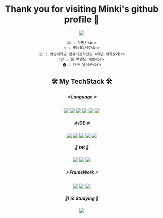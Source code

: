 <div align = "center">
  
<h1>  
Thank you for visiting Minki's github profile 👋
  </h1>
<img src="https://capsule-render.vercel.app/api?type=waving&color=auto&height=300&section=header&text=😄Welcome😄&fontSize=50&fontColor=FFFFFF" />

  
<!--
**mingki1242/mingki1242** is a ✨ _special_ ✨ repository because its `README.md` (this file) appears on your GitHub profile.

Here are some ideas to get you started:

- 🔭 I’m currently working on ...
- 🌱 I’m currently learning ...
- 👯 I’m looking to collaborate on ...
- 🤔 I’m looking for help with ...
- 💬 Ask me about ...
- 📫 How to reach me: ...
- 😄 Pronouns: ...
- ⚡ Fun fact: ...
-->



    😄 : 박민기<br>
    ⭐ : 99/01/07<br>
    👨‍🎓 : 영남대학교 컴퓨터공학전공 4학년 재학중<br>
    🏃‍♂ : 웹 백엔드 개발<br>
    🏠 : 대구 달서구<br>

   
        
  
<h2>
 🛠 My TechStack 🛠
  </h2>
  
  <h5>
    ⭐ Language ⭐
  </h5>
  <img src="https://img.shields.io/badge/JavaScript-F7DF1E?style=flat&logo=JavaScript&logoColor=white">
  <img src="https://img.shields.io/badge/C-A8B9CC?style=flat&logo=C&logoColor=white">
  <img src="https://img.shields.io/badge/CSS3-1572B6?style=flat-square&amp;logo=css3&amp;logoColor=white" />
  <img src="https://img.shields.io/badge/C++-00599C?style=flat-square&amp;logo=C%2B%2B&amp;logoColor=white" />
  <img src="https://img.shields.io/badge/Python-3776AB?style=flat&logo=Python&logoColor=white">
  <img src="https://img.shields.io/badge/HTML5-E34F26?style=flat-square&amp;logo=html5&amp;logoColor=white">
  
  <h5>
   🔥 IDE 🔥
  </h5>
  
  <img src="https://img.shields.io/badge/Ubuntu-E95420?style=flat&logo=Ubuntu&logoColor=white">
  <img src="https://img.shields.io/badge/Visual Studio-5C2D91?style=flat&logo=Visual Studio&logoColor=white">
  <img src="https://img.shields.io/badge/IntelliJ-000000?style=flat&logo=IntelliJ&logoColor=white">
  <img src="https://img.shields.io/badge/Eclipse-2C2255?style=flat&logo=Eclipse&logoColor=white">
  <img src="https://img.shields.io/badge/Android_Studio-3DDC84?style=flat&logo=Android_Studio&logoColor=white">
 
  
  <h5>
   🌟 DB 🌟
  </h5>
  <img src="https://img.shields.io/badge/FireBase-FFCA28?style=flat&logo=FireBase&logoColor=white">
  <img src="https://img.shields.io/badge/Oracle-F80000?style=flat&logo=Oracle&logoColor=white">
  <img src="https://img.shields.io/badge/MySQL-4479A1?style=flat-square&amp;logo=MySQL&amp;logoColor=white" />
  
  <h5>
    ⚡ FrameWork ⚡
  </h5>
   
    
  <img src="https://img.shields.io/badge/Spring-6DB33F?style=flat&logo=Spring&logoColor=white">
  <img src="https://img.shields.io/badge/React Native-61DAFB?style=flat-square&amp;logo=React&amp;logoColor=black" />
  <img src="https://img.shields.io/badge/Flask-000000?style=flat-square&amp;logo=flask&amp;logoColor=white" />
    
  

  
  
  <h5>
    📖I'm Studying 📖
  </h5>

  <img src="https://img.shields.io/badge/Spring-6DB33F?style=flat&logo=Spring&logoColor=white">
</div>
  
 
  
  
  
  
  
